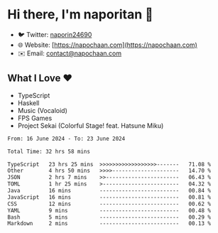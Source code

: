 # Hi there, I'm naporitan 👋

- 🐦 Twitter: [naporin24690](https://twitter.com/naporin24690)
- 🌐 Website: [https://napochaan.com](https://napochaan.com)
- ✉️ Email: [contact@napochaan.com](mailto:contact@napochaan.com)

## What I Love ❤️
- TypeScript
- Haskell
- Music (Vocaloid)
- FPS Games
- Project Sekai (Colorful Stage! feat. Hatsune Miku)

<!--START_SECTION:waka-->

```txt
From: 16 June 2024 - To: 23 June 2024

Total Time: 32 hrs 58 mins

TypeScript   23 hrs 25 mins  >>>>>>>>>>>>>>>>>>-------   71.08 %
Other        4 hrs 50 mins   >>>>---------------------   14.70 %
JSON         2 hrs 7 mins    >>-----------------------   06.43 %
TOML         1 hr 25 mins    >------------------------   04.32 %
Java         16 mins         -------------------------   00.84 %
JavaScript   16 mins         -------------------------   00.81 %
CSS          12 mins         -------------------------   00.62 %
YAML         9 mins          -------------------------   00.48 %
Bash         5 mins          -------------------------   00.29 %
Markdown     2 mins          -------------------------   00.13 %
```

<!--END_SECTION:waka-->

